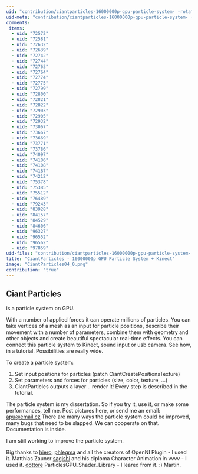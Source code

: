 ```yaml
---
uid: "contribution/ciantparticles-16000000p-gpu-particle-system- -rotations"
uid-meta: "contribution/ciantparticles-16000000p-gpu-particle-system- -rotations-meta"
comments: 
 items: 
  - uid: "72572"
  - uid: "72581"
  - uid: "72632"
  - uid: "72639"
  - uid: "72742"
  - uid: "72744"
  - uid: "72763"
  - uid: "72764"
  - uid: "72774"
  - uid: "72775"
  - uid: "72799"
  - uid: "72800"
  - uid: "72821"
  - uid: "72822"
  - uid: "72903"
  - uid: "72905"
  - uid: "72932"
  - uid: "73067"
  - uid: "73667"
  - uid: "73669"
  - uid: "73771"
  - uid: "73786"
  - uid: "74097"
  - uid: "74106"
  - uid: "74108"
  - uid: "74187"
  - uid: "74212"
  - uid: "75378"
  - uid: "75385"
  - uid: "75512"
  - uid: "76489"
  - uid: "79243"
  - uid: "83928"
  - uid: "84157"
  - uid: "84529"
  - uid: "84606"
  - uid: "96327"
  - uid: "96552"
  - uid: "96562"
  - uid: "97859"
uid-files: "contribution/ciantparticles-16000000p-gpu-particle-system- -rotations-files"
title: "CiantParticles - 16000000p GPU Particle System + Kinect"
image: "CiantParticles04_0.png"
contribution: "true"
---
```


##  Ciant Particles
is a particle system on GPU. 

With a number of applied forces it can operate millions of particles. You can take vertices of a mesh as an input for particle positions, describe their movement with a number of parameters, combine them with geometry and other objects and create beautiful spectacular real-time effects. You can connect this particle system to Kinect, sound input or usb camera. See how, in a tutorial. Possibilities are really wide.

To create a particle system:
1.  Set input positions for particles (patch CiantCreatePositionsTexture)
1.  Set parameters and forces for particles (size, color, texture, ...)
1.  CiantParticles outputs a layer .. render it!
Every step is described in the tutorial.

The particle system is my dissertation. So if you try it, use it, or make some performances, tell me. Post pictures here, or send me an email: apu@email.cz 
There are many ways the particle system could be improved, many bugs that need to be slapped. We can cooperate on that. Documentation is inside.

I am still working to improve the particle system. 


Big thanks to 
[hiero](http://vvvv.org/users/hiero), [phlegma](http://vvvv.org/users/phlegma) and all the creators of OpenNI Plugin - I used it.
Matthias Zauner [sagishi](http://vvvv.org/users/sagishi) and his diploma Character Animation in vvvv - I used it.
[dottore](http://vvvv.org/users/dottore) ParticlesGPU_Shader_Library - I leared from it.
:) Martin.
